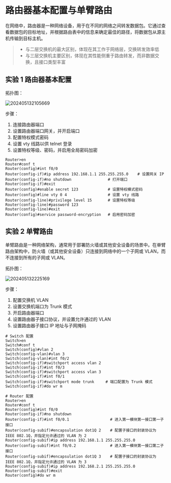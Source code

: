 # 路由器基本配置与单臂路由

在网络中，路由器是一种网络设备，用于在不同的网络之间转发数据包。它通过查看数据包的目标地址，并根据路由表中的信息来确定最佳的路径，将数据包从源主机传输到目标主机。

> - 与二层交换机的最大区别，体现在其工作于网络层，交换转发效率低
> - 与三层交换机主要区别，体现在其性能侧重于路由转发，而非数据交换，且接口类型丰富

## 实验 1 路由器基本配置

拓扑图：

![202405132105669](https://oss.isiou.cn/PicGo/202405132105669.png)

步骤：

1. 连接路由器端口
2. 设置路由器端口网关，并开启端口
3. 配置特权模式密码
4. 设置 vty 线路以供 telnet 登录
5. 设置特权等级、密码，并启用全局密码加密

```shell
Router>en
Router#conf t
Router(config)#int f0/0
Router(config-if)#ip address 192.168.1.1 255.255.255.0    # 设置网关 IP
Router(config-if)#no shutdown                # 打开端口
Router(config-if)#exit
Router(config)#enable secret 123             # 设置特权模式密码
Router(config)#line vty 0 4                  # 设置 vty 线路
Router(config-line)#privilege level 15       # 设置特权等级
Router(config-line)#password 123
Router(config-line)#exit
Router(config)#service password-encryption   # 启用密码加密
```

## 实验 2 单臂路由

单臂路由是一种网络架构，通常用于部署防火墙或其他安全设备的场景中。在单臂路由架构中，防火墙（或其他安全设备）只连接到网络中的一个子网或 VLAN，而不连接到所有的子网或 VLAN。

拓扑图：

![202405132225169](https://oss.isiou.cn/PicGo/202405132225169.png)

步骤：

1. 配置交换机 VLAN
2. 设置交换机端口为 Trunk 模式
3. 开启路由器端口
4. 设置路由器子接口协议，并设置允许通过的 VLAN
5. 设置路由器子接口 IP 地址与子网掩码

```shell
# Switch 配置
Switch>en
Switch#conf t
Switch(config)#vlan 2
Switch(config-vlan)#vlan 3
Switch(config-vlan)#int f0/2
Switch(config-if)#switchport access vlan 2
Switch(config-if)#int f0/3
Switch(config-if)#switchport access vlan 3
Switch(config-if)#int f0/1
Switch(config-if)#switchport mode trunk     # 端口配置为 Trunk 模式
Switch(config-if)#do wr m

# Router 配置
Router>en
Router#conf t
Router(config)#int f0/0
Router(config-if)#no shutdown
Router(config-if)#int f0/0.1                  # 进入第一模块第一接口第一子接口
Router(config-subif)#encapsulation dot1Q 2    # 配置子接口的封装协议为 IEEE 802.1Q，并指定允许通过的 VLAN 为 2
Router(config-subif)#ip address 192.168.1.1 255.255.255.0
Router(config-subif)#int f0/0.2               # 进入第一模块第一接口第二子接口
Router(config-subif)#encapsulation dot1Q 3    # 配置子接口的封装协议为 IEEE 802.1Q，并指定允许通过的 VLAN 为 3
Router(config-subif)#ip address 192.168.2.1 255.255.255.0
Router(config-subif)#exit
Router(config)#do wr m
```
